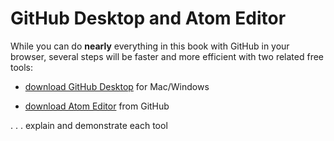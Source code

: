 # GitHub Desktop and Atom Editor

While you can do **nearly** everything in this book with GitHub in your browser, several steps will be faster and more efficient with two related free tools:

- [download GitHub Desktop](https://desktop.github.com/) for Mac/Windows

- [download Atom Editor](https://atom.io/) from GitHub

. . . explain and demonstrate each tool
